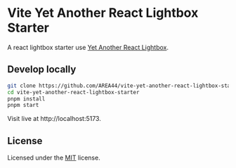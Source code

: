 # Vite Yet Another React Lightbox Starter

A react lightbox starter use [Yet Another React Lightbox](https://yet-another-react-lightbox.com).

## Develop locally

```bash
git clone https://github.com/AREA44/vite-yet-another-react-lightbox-starter
cd vite-yet-another-react-lightbox-starter
pnpm install
pnpm start
```

Visit live at http://localhost:5173.

## License

Licensed under the [MIT](LICENSE) license.
